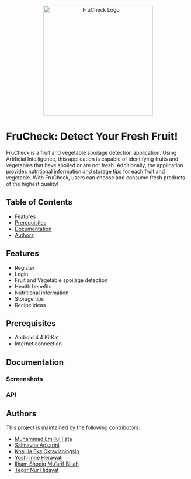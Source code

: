 <p align="center">
  <img src="https://cdn.discordapp.com/attachments/1117384900132229251/1118482674953236490/frucheck-logo-removebg.png" alt="FruCheck Logo" height="300" width="300" />
</p>

# FruCheck: Detect Your Fresh Fruit!

FruCheck is a fruit and vegetable spoilage detection application. Using Artificial Intelligence, this application is capable of identifying fruits and vegetables that have spoiled or are not fresh. Additionally, the application provides nutritional information and storage tips for each fruit and vegetable. With FruCheck, users can choose and consume fresh products of the highest quality!

## Table of Contents
- [Features](#features)
- [Prerequisites](#prerequisites)
- [Documentation](#documentation)
- [Authors](#authors)

## Features
- Register
- Login
- Fruit and Vegetable spoilage detection
- Health benefits
- Nutritional information
- Storage tips
- Recipe ideas

## Prerequisites
- Android 4.4 KitKat
- Internet connection

## Documentation
### Screenshots
### API

## Authors
This project is maintained by the following contributors:
- [Muhammad Emillul Fata](https://github.com/emlfata)
- [Salmavita Apsarini](https://github.com/salmavitaa24)
- [Khailila Eka Oktavianingsih](https://github.com/khailila)
- [Yoshi Inne Herawati](https://github.com/yoshiinne64)
- [Ilham Shodiq Mu’arif Billah](https://github.com/ilhamshodiq)
- [Tegar Nur Hidayat](https://github.com/tegarnurhidayat)
